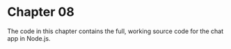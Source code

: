 # Chapter 08

The code in this chapter contains the full, working source code for the chat app in Node.js.
